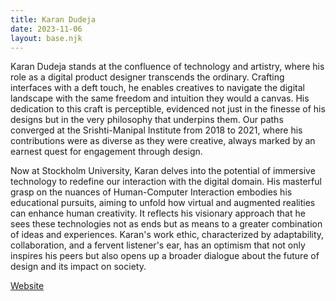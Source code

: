 ```yaml
---
title: Karan Dudeja
date: 2023-11-06
layout: base.njk
--- 
```


Karan Dudeja stands at the confluence of technology and artistry, where his role as a digital product designer transcends the ordinary. Crafting interfaces with a deft touch, he enables creatives to navigate the digital landscape with the same freedom and intuition they would a canvas. His dedication to this craft is perceptible, evidenced not just in the finesse of his designs but in the very philosophy that underpins them. Our paths converged at the Srishti-Manipal Institute from 2018 to 2021, where his contributions were as diverse as they were creative, always marked by an earnest quest for engagement through design.

Now at Stockholm University, Karan delves into the potential of immersive technology to redefine our interaction with the digital domain. His masterful grasp on the nuances of Human-Computer Interaction embodies his educational pursuits, aiming to unfold how virtual and augmented realities can enhance human creativity. It reflects his visionary approach that he sees these technologies not as ends but as means to a greater combination of ideas and experiences. Karan's work ethic, characterized by adaptability, collaboration, and a fervent listener's ear, has an optimism that not only inspires his peers but also opens up a broader dialogue about the future of design and its impact on society.

[Website](https://www.kdo.fyi)